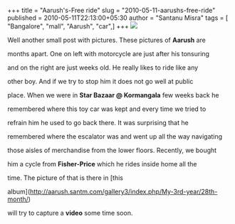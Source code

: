+++
title = "Aarush's-Free ride"
slug = "2010-05-11-aarushs-free-ride"
published = 2010-05-11T22:13:00+05:30
author = "Santanu Misra"
tags = [ "Bangalore", "mall", "Aarush", "car",]
+++
[![](../images/thumbnails/2010-05-11-aarushs-free-ride-free-ride.jpg)](../images/2010-05-11-aarushs-free-ride-free-ride.jpg)



Well another small post with pictures. These pictures of **Aarush** are

months apart. One on left with motorcycle are just after his tonsuring

and on the right are just weeks old. He really likes to ride like any

other boy. And if we try to stop him it does not go well at public

place. When we were in **Star Bazaar @ Kormangala** few weeks back he

remembered where this toy car was kept and every time we tried to

refrain him he used to go back there. It was surprising that he

remembered where the escalator was and went up all the way navigating

those aisles of merchandise from the lower floors. Recently, we bought

him a cycle from **Fisher-Price** which he rides inside home all the

time. The picture of that is there in [this

album](http://aarush.santm.com/gallery3/index.php/My-3rd-year/28th-month/)

will try to capture a **video** some time soon.
